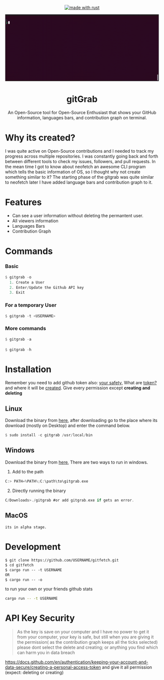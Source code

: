 <p align="center"><a href="https://www.rust-lang.org" target="_blank"><img src="https://img.shields.io/badge/Made%20With-Rust-000000?style=for-the-badge" alt="made with rust" /></a></a>
</p>
<div align="center">
<img src="https://github.com/ArshErgon/gitfetch/blob/fc2a521c3b3b3536fadaa18497b4fd29b25b1270/gitfetch.gif">
</div>
<div align="center">

# **gitGrab**

An Open-Source tool for Open-Source Enthusiast that shows your GitHub information, languages bars, and contribution graph on terminal.

</div>

# Why its created?

I was quite active on Open-Source contributions and I needed to track my progress across multiple repositories. I was constantly going back and forth between different tools to check my issues, followers, and pull requests. In the mean time I got to know about neofetch an awesome CLI program which tells the basic information of OS, so I thought why not create something similar to it? The starting phase of the gitgrab was quite similar to neofetch later I have added language bars and contribution graph to it.

# Features

- Can see a user information without deleting the permantent user.
- All viewers information
- Languages Bars
- Contribution Graph

# Commands

### Basic

```rust
$ gitgrab -o
  1. Create a User
  2. Enter/Update the Github API key
  3. Exit
```

### For a temporary User

```rust
$ gitgrab -t <USERNAME>
```

### More commands

```rust
$ gitgrab -a

$ gitgrab -h
```

# Installation

Remember you need to add github token also: [your safety](https://github.com/ArshErgon/gitfetch#api-key-security), What are [token?](https://docs.github.com/en/authentication/keeping-your-account-and-data-secure/creating-a-personal-access-token) and where it will be [created](https://github.com/settings/tokens). Give every permission except **creating and deleting**

## Linux

Download the binary from [here](https://github.com/ArshErgon/gitfetch/releases/download/v1.0.0/gitfetch), after downloading go to the place where its download (mostly on Desktop) and enter the command below.

```rust
$ sudo install -c gitgrab /usr/local/bin
```

## Windows

Download the binary from [here](https://github.com/ArshErgon/gitfetch/releases/download/v1.0.0/gitfetch.exe),
There are two ways to run in windows.

1. Add to the path

```rust
C:> PATH=%PATH%;C:\path\to\gitgrab.exe
```

2. Directly running the binary

```rust
C/Downloads>./gitgrab #or add gitgrab.exe if gets an error.
```

## MacOS

```
its in alpha stage.
```

# Development

```git
$ git clone https://github.com/USERNAME/gitfetch.git
$ cd gitfetch
$ cargo run -- -t USERNAME
OR
$ cargo run -- -o
```

to run your own or your friends github stats

```bash
cargo run -- -t USERNAME
```

# API Key Security

> As the key is save on your computer and I have no power to get it from your computer, your key is safe, but still when you are giving it the permission( as the contribution graph keeps all the ticks selected) please dont select the delete and creating; or anything you find which can harm you in data breach

https://docs.github.com/en/authentication/keeping-your-account-and-data-secure/creating-a-personal-access-token and give it all permission (expect: deleting or creating)

